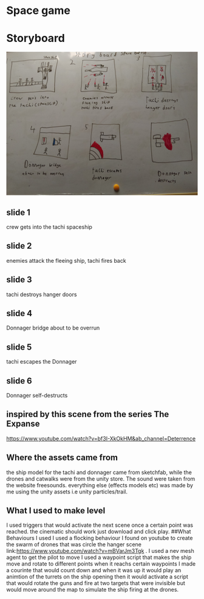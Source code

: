 # Space game

# Storyboard
 
![](/images/storyboard.jpg)

## slide 1
crew gets into the tachi spaceship
## slide 2
enemies attack the fleeing ship, tachi fires back
## slide 3
tachi destroys hanger doors
## slide 4
Donnager bridge about to be overrun 
## slide 5
tachi escapes the Donnager
## slide 6
Donnager self-destructs

## inspired by this scene from the series The Expanse
https://www.youtube.com/watch?v=bf3I-XkOkHM&ab_channel=Deterrence
## Where the assets came from 
the ship model for the tachi and donnager came from sketchfab, while the drones and catwalks were from the unity store.
The sound were taken from the website freesounds.
everything else (effects models etc) was made by me using the unity assets i.e unity particles/trail.
## What I used to make level
I used triggers that would activate the next scene once a certain point was reached. the cinematic should work just download and click play.
##What Behaviours I used 
I used a flocking behaviour I found on youtube to create the swarm of drones that was circle the hanger scene link:https://www.youtube.com/watch?v=mBVarJm3Tgk .
I used a nev mesh agent to get the pilot to move 
I used a waypoint script that makes the ship move and rotate to different points when it reachs certain waypoints
I made a courinte that would count down and when it was up it would play an animtion of the turrets on the ship opening then it would activate a script that would rotate the guns and fire at two targets that were invisible but would move around the map to simulate the ship firing at the drones. 

